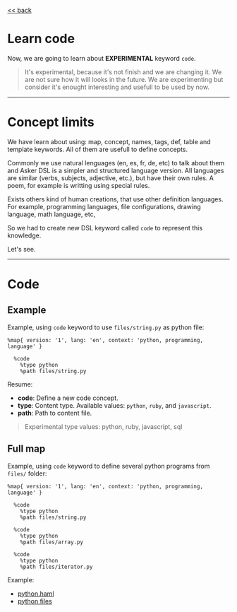 
[<< back](README.md)

# Learn code

Now, we are going to learn about **EXPERIMENTAL** keyword `code`.

> It's experimental, because it's not finish and we are changing it.
We are not sure how it will looks in the future. We are experimenting but consider it's enought interesting and usefull to be used by now.

---

# Concept limits

We have learn about using: map, concept, names, tags, def, table and template keywords. All of them are usefull to define concepts.

Commonly we use natural lenguages (en, es, fr, de, etc) to talk about them and Asker DSL is a simpler and structured language version. All languages are similar (verbs, subjects, adjective, etc.), but have their own rules.
A poem, for example is writting using special rules.

Exists others kind of human creations, that use other definition languages.
For example, programming languages, file configurations, drawing language, math language, etc,

So we had to create new DSL keyword called `code` to represent this knowledge.

Let's see.

---
# Code

## Example

Example, using `code` keyword to use `files/string.py` as python file:

```
%map{ version: '1', lang: 'en', context: 'python, programming, language' }

  %code
    %type python
    %path files/string.py
```

Resume:
* **code**: Define a new code concept.
* **type**: Content type. Available values: `python`, `ruby`, and `javascript`.
* **path**: Path to content file.

> Experimental type values: python, ruby, javascript, sql

## Full map

Example, using `code` keyword to define several python programs from `files/` folder:

```
%map{ version: '1', lang: 'en', context: 'python, programming, language' }

  %code
    %type python
    %path files/string.py

  %code
    %type python
    %path files/array.py

  %code
    %type python
    %path files/iterator.py
```

Example:
* [python.haml](../examples/code/python.haml)
* [python files](../examples/code/files)
